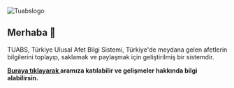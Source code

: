 ![Tuabslogo](https://user-images.githubusercontent.com/93868975/217342252-a93826cd-7794-43e1-b978-5e095575c2c0.png)

## Merhaba 👋

TUABS, Türkiye Ulusal Afet Bilgi Sistemi, Türkiye'de meydana gelen afetlerin bilgilerini toplayıp, 
saklamak ve paylaşmak için geliştirilmiş bir sistemdir.










**[Buraya tıklayarak ](https://discord.gg/9QMNWf5dg3)aramıza katılabilir ve gelişmeler hakkında bilgi alabilirsin.**


